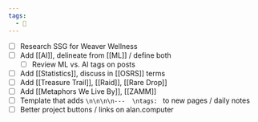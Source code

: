 ```yaml
---
tags:
  - 📓
---
```


- [ ] Research SSG for Weaver Wellness
- [ ] Add [[AI]], delineate from [[ML]] / define both
	- [ ] Review ML vs. AI tags on posts
- [ ] Add [[Statistics]], discuss in [[OSRS]] terms
- [ ] Add [[Treasure Trail]], [[Raid]], [[Rare Drop]]
- [ ] Add [[Metaphors We Live By]], [[ZAMM]]
- [ ] Template that adds `\n\n\n\n---  \ntags: ` to new pages / daily notes
- [ ] Better project buttons / links on alan.computer
